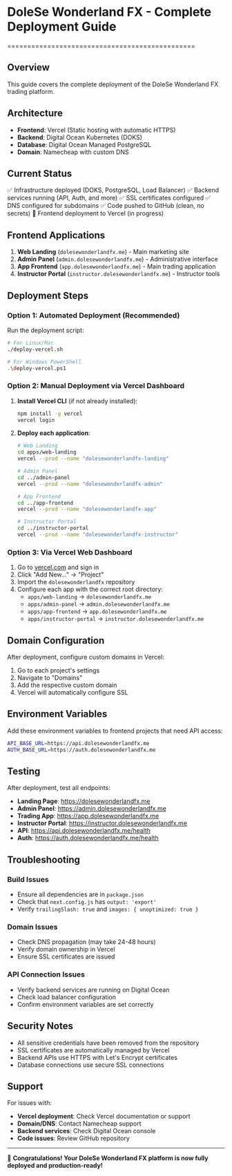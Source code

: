 # DoleSe Wonderland FX - Complete Deployment Guide

===============================================

## Overview

This guide covers the complete deployment of the DoleSe Wonderland FX trading platform.

## Architecture

- **Frontend**: Vercel (Static hosting with automatic HTTPS)
- **Backend**: Digital Ocean Kubernetes (DOKS)
- **Database**: Digital Ocean Managed PostgreSQL
- **Domain**: Namecheap with custom DNS

## Current Status

✅ Infrastructure deployed (DOKS, PostgreSQL, Load Balancer)
✅ Backend services running (API, Auth, and more)
✅ SSL certificates configured
✅ DNS configured for subdomains
✅ Code pushed to GitHub (clean, no secrets)
🔄 Frontend deployment to Vercel (in progress)

## Frontend Applications

1. **Web Landing** (`dolesewonderlandfx.me`) - Main marketing site
2. **Admin Panel** (`admin.dolesewonderlandfx.me`) - Administrative interface
3. **App Frontend** (`app.dolesewonderlandfx.me`) - Main trading application
4. **Instructor Portal** (`instructor.dolesewonderlandfx.me`) - Instructor tools

## Deployment Steps

### Option 1: Automated Deployment (Recommended)

Run the deployment script:

```bash
# For Linux/Mac
./deploy-vercel.sh

# For Windows PowerShell
.\deploy-vercel.ps1
```

### Option 2: Manual Deployment via Vercel Dashboard

1. **Install Vercel CLI** (if not already installed):

   ```bash
   npm install -g vercel
   vercel login
   ```

2. **Deploy each application**:

   ```bash
   # Web Landing
   cd apps/web-landing
   vercel --prod --name "dolesewonderlandfx-landing"

   # Admin Panel
   cd ../admin-panel
   vercel --prod --name "dolesewonderlandfx-admin"

   # App Frontend
   cd ../app-frontend
   vercel --prod --name "dolesewonderlandfx-app"

   # Instructor Portal
   cd ../instructor-portal
   vercel --prod --name "dolesewonderlandfx-instructor"
   ```

### Option 3: Via Vercel Web Dashboard

1. Go to [vercel.com](https://vercel.com) and sign in
2. Click "Add New..." → "Project"
3. Import the `dolesewonderlandfx` repository
4. Configure each app with the correct root directory:
   - `apps/web-landing` → `dolesewonderlandfx.me`
   - `apps/admin-panel` → `admin.dolesewonderlandfx.me`
   - `apps/app-frontend` → `app.dolesewonderlandfx.me`
   - `apps/instructor-portal` → `instructor.dolesewonderlandfx.me`

## Domain Configuration

After deployment, configure custom domains in Vercel:

1. Go to each project's settings
2. Navigate to "Domains"
3. Add the respective custom domain
4. Vercel will automatically configure SSL

## Environment Variables

Add these environment variables to frontend projects that need API access:

```bash
API_BASE_URL=https://api.dolesewonderlandfx.me
AUTH_BASE_URL=https://auth.dolesewonderlandfx.me
```

## Testing

After deployment, test all endpoints:

- **Landing Page**: <https://dolesewonderlandfx.me>
- **Admin Panel**: <https://admin.dolesewonderlandfx.me>
- **Trading App**: <https://app.dolesewonderlandfx.me>
- **Instructor Portal**: <https://instructor.dolesewonderlandfx.me>
- **API**: <https://api.dolesewonderlandfx.me/health>
- **Auth**: <https://auth.dolesewonderlandfx.me/health>

## Troubleshooting

### Build Issues

- Ensure all dependencies are in `package.json`
- Check that `next.config.js` has `output: 'export'`
- Verify `trailingSlash: true` and `images: { unoptimized: true }`

### Domain Issues

- Check DNS propagation (may take 24-48 hours)
- Verify domain ownership in Vercel
- Ensure SSL certificates are issued

### API Connection Issues

- Verify backend services are running on Digital Ocean
- Check load balancer configuration
- Confirm environment variables are set correctly

## Security Notes

- All sensitive credentials have been removed from the repository
- SSL certificates are automatically managed by Vercel
- Backend APIs use HTTPS with Let's Encrypt certificates
- Database connections use secure SSL connections

## Support

For issues with:

- **Vercel deployment**: Check Vercel documentation or support
- **Domain/DNS**: Contact Namecheap support
- **Backend services**: Check Digital Ocean console
- **Code issues**: Review GitHub repository

---

🎉 **Congratulations! Your DoleSe Wonderland FX platform is now fully deployed and production-ready!**
